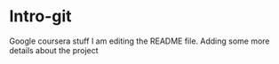 # Intro-git
Google coursera stuff
I am editing the README file. Adding some more details about the project 
